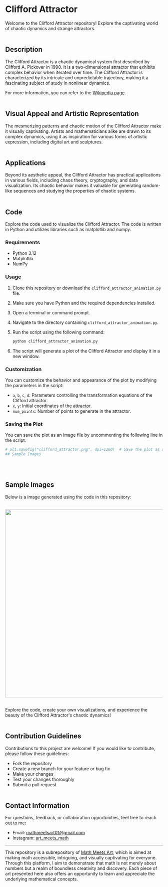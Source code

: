# Clifford Attractor

Welcome to the Clifford Attractor repository! Explore the captivating world of chaotic dynamics and strange attractors.
<br/><br/>

## Description

The Clifford Attractor is a chaotic dynamical system first described by Clifford A. Pickover in 1990. It is a two-dimensional attractor that exhibits complex behavior when iterated over time. The Clifford Attractor is characterized by its intricate and unpredictable trajectory, making it a fascinating subject of study in nonlinear dynamics.

For more information, you can refer to the [Wikipedia page](https://en.wikipedia.org/wiki/Clifford_attractor).
<br/><br/>

## Visual Appeal and Artistic Representation

The mesmerizing patterns and chaotic motion of the Clifford Attractor make it visually captivating. Artists and mathematicians alike are drawn to its complex dynamics, using it as inspiration for various forms of artistic expression, including digital art and sculptures.
<br/><br/>

## Applications

Beyond its aesthetic appeal, the Clifford Attractor has practical applications in various fields, including chaos theory, cryptography, and data visualization. Its chaotic behavior makes it valuable for generating random-like sequences and studying the properties of chaotic systems.
<br/><br/>

## Code

Explore the code used to visualize the Clifford Attractor. The code is written in Python and utilizes libraries such as matplotlib and numpy.

### Requirements

- Python 3.12
- Matplotlib
- NumPy

### Usage

1. Clone this repository or download the `clifford_attractor_animation.py` file.
2. Make sure you have Python and the required dependencies installed.
3. Open a terminal or command prompt.
4. Navigate to the directory containing `clifford_attractor_animation.py`.
5. Run the script using the following command:

    ```bash
    python clifford_attractor_animation.py
    ```

6. The script will generate a plot of the Clifford Attractor and display it in a new window.

### Customization

You can customize the behavior and appearance of the plot by modifying the parameters in the script:

- `a`, `b`, `c`, `d`: Parameters controlling the transformation equations of the Clifford attractor.
- `x`, `y`: Initial coordinates of the attractor.
- `num_points`: Number of points to generate in the attractor.

### Saving the Plot

You can save the plot as an image file by uncommenting the following line in the script:

```python
# plt.savefig("clifford_attractor.png", dpi=1200)  # Save the plot as a PNG file with high resolution
## Sample Images
```
<br/><br/>

## Sample Images

Below is a image generated using the code in this repository:
<br/><br/>

<img src="https://github.com/mathmeetsart/Math-Meets-Art/assets/157393083/cbac6579-8ecb-46e8-a2dc-7aaa581b29aa" width="600" height="600">
<br/><br/>

Explore the code, create your own visualizations, and experience the beauty of the Clifford Attractor's chaotic dynamics!
<br/><br/>

## Contribution Guidelines

Contributions to this project are welcome! If you would like to contribute, please follow these guidelines:
- Fork the repository
- Create a new branch for your feature or bug fix
- Make your changes
- Test your changes thoroughly
- Submit a pull request
<br/><br/>

## Contact Information

For questions, feedback, or collaboration opportunities, feel free to reach out to me:
- Email: mathmeetsart01@gmail.com
- Instagram: [art_meets_math](https://www.instagram.com/art_meets_math/)

---

This repository is a subrepository of [Math Meets Art](https://www.instagram.com/art_meets_math/), which is aimed at making math accessible, intriguing, and visually captivating for everyone. Through this platform, I aim to demonstrate that math is not merely about numbers but a realm of boundless creativity and discovery. Each piece of art presented here also offers an opportunity to learn and appreciate the underlying mathematical concepts.
